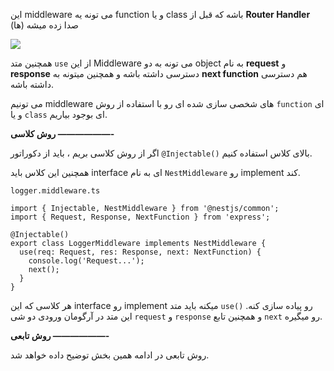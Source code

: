 این middleware می تونه یه function و یا class باشه که قبل از **Router Handler** (ها) صدا زده میشه

![](Notes/02%20-%20EcmaScript/02%20-%20NestJs/01%20-%20OverView/05%20-%20Middlewares/Images/img-01.png)

همچنین متد `use` از این Middleware می تونه به دو object به نام **request** و **response** دسترسی داشته باشه و همچنین میتونه به **next function** هم دسترسی داشته باشه.

می تونیم middleware های شخصی سازی شده ای رو با استفاده از روش `function` ای و یا `class` ای بوجود بیاریم.

**روش کلاسی ——————-**

اگر از روش کلاسی بریم ، باید از دکوراتور  `@Injectable()` بالای کلاس استفاده کنیم.

همچنین این کلاس باید interface ای به نام `NestMiddleware` رو implement کند.

`logger.middleware.ts`
```tsx
import { Injectable, NestMiddleware } from '@nestjs/common';
import { Request, Response, NextFunction } from 'express';

@Injectable()
export class LoggerMiddleware implements NestMiddleware {
  use(req: Request, res: Response, next: NextFunction) {
    console.log('Request...');
    next();
  }
}

```

هر کلاسی که این interface رو implement میکنه باید متد `use()` رو پیاده سازی کنه.
این متد در آرگومان ورودی دو شی `request` و `response` و همچنین تابع `next` رو میگیره.

**روش تابعی ——————-**

روش تابعی در ادامه همین بخش توضیح داده خواهد شد.







